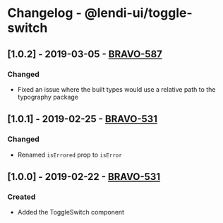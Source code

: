 # Changelog - @lendi-ui/toggle-switch

## [1.0.2] - 2019-03-05 - [BRAVO-587](https://creditandfinance.atlassian.net/browse/BRAVO-587)

### Changed
- Fixed an issue where the built types would use a relative path to the typography package

## [1.0.1] - 2019-02-25 - [BRAVO-531](https://creditandfinance.atlassian.net/browse/BRAVO-531)

### Changed
- Renamed `isErrored` prop to `isError`

## [1.0.0] - 2019-02-22 - [BRAVO-531](https://creditandfinance.atlassian.net/browse/BRAVO-531)

### Created
- Added the ToggleSwitch component
